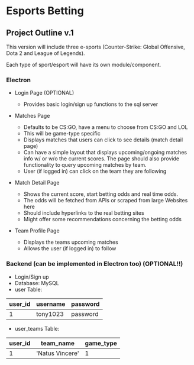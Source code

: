 # Esports Betting

## Project Outline v.1
This version will include three e-sports (Counter-Strike: Global Offensive, Dota 2 and League of Legends).

Each type of sport/esport will have its own module/component.

### Electron

- Login Page (OPTIONAL)
    - Provides basic login/sign up functions to the sql server

- Matches Page
    - Defaults to be CS:GO, have a menu to choose from CS:GO and LOL
    - This will be game-type specific
    - Displays matches that users can click to see details (match detail page)
    - Can have a simple layout that displays upcoming/ongoing matches info w/ or w/o the current scores. The page should also provide functionality to query upcoming matches by team.
    - User (if logged in) can click on the team they are following

- Match Detail Page
    - Shows the current score, start betting odds and real time odds.
    - The odds will be fetched from APIs or scraped from large Websites here
    - Should include hyperlinks to the real betting sites
    - Might offer some recommendations concerning the betting odds

- Team Profile Page
    - Displays the teams upcoming matches
    - Allows the user (if logged in) to follow

### Backend (can be implemented in Electron too) (OPTIONAL!!)

- Login/Sign up
- Database: MySQL
- user Table:

| user_id | username | password |
| ------ | ------ | ------ |
| 1 | tony1023 | password |

- user_teams Table:

| user_id | team_name | game_type |
| ------ | ------ | ------ |
| 1 | 'Natus Vincere' | 1 |


 
